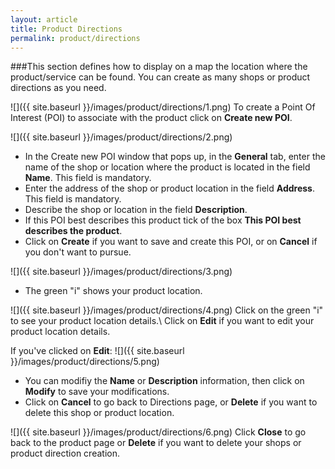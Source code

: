 ```yaml
---
layout: article
title: Product Directions
permalink: product/directions
---
```

###This section defines how to display on a map the location where the product/service can be found. You can create as many shops or product directions as you need.

![]({{ site.baseurl }}/images/product/directions/1.png)
To create a Point Of Interest (POI) to associate with the product click on **Create new POI**.

![]({{ site.baseurl }}/images/product/directions/2.png)

* In the Create new POI window that pops up, in the **General** tab, enter the name of the shop or location where the product is located in the field **Name**. This field is mandatory.
* Enter the address of the shop or product location in the field **Address**. This field is mandatory.
* Describe the shop or location in the field **Description**.
* If this POI best describes this product tick of the box **This POI best describes the product**.
* Click on **Create** if you want to save and create this POI, or on **Cancel** if you don't want to pursue.

![]({{ site.baseurl }}/images/product/directions/3.png)
* The green "i" shows your product location.

![]({{ site.baseurl }}/images/product/directions/4.png)
Click on the green "i" to see your product location details.\\
Click on **Edit** if you want to edit your product location details.

If you've clicked on **Edit**:
![]({{ site.baseurl }}/images/product/directions/5.png)
* You can modifiy the **Name** or **Description** information, then click on **Modify** to save your modifications.
* Click on **Cancel** to go back to Directions page, or **Delete** if you want to delete this shop or product location.

![]({{ site.baseurl }}/images/product/directions/6.png)
Click **Close** to go back to the product page or **Delete** if you want to delete your shops or product direction creation.